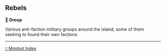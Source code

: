 ## Rebels

**🪪 Group**

Various anti-faction military groups around the island, some of them seeking to found their own factions.


-----
[`📑` Mimbot Index](<https://zeithalt.github.io/r/#4270>)
<!---
keywords: sw
aliases:
-->